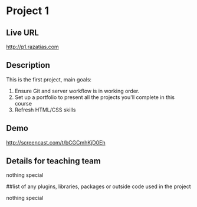 # Project 1

## Live URL
<http://p1.razatias.com>

## Description
This is the first project, main goals:
1. Ensure Git and server workflow is in working order.
2. Set up a portfolio to present all the projects you'll complete in this course
3. Refresh HTML/CSS skills

## Demo

<http://screencast.com/t/bCGCmhKjD0Eh>

## Details for teaching team
nothing special

##list of any plugins, libraries, packages or outside code used in the project

nothing special
